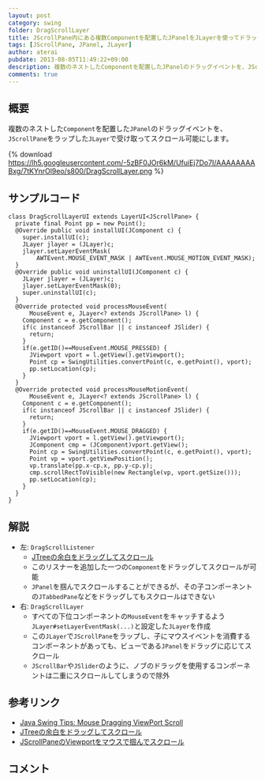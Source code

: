 ```yaml
---
layout: post
category: swing
folder: DragScrollLayer
title: JScrollPane内にある複数Componentを配置したJPanelをJLayerを使ってドラッグスクロール
tags: [JScrollPane, JPanel, JLayer]
author: aterai
pubdate: 2013-08-05T11:49:22+09:00
description: 複数のネストしたComponentを配置したJPanelのドラッグイベントを、JScrollPaneをラップしたJLayerで受け取ってスクロール可能にします。
comments: true
---
```

## 概要
複数のネストした`Component`を配置した`JPanel`のドラッグイベントを、`JScrollPane`をラップした`JLayer`で受け取ってスクロール可能にします。

{% download https://lh5.googleusercontent.com/-5zBF0JOr6kM/UfuiEj7Do7I/AAAAAAAABxg/7tKYnrOl9eo/s800/DragScrollLayer.png %}

## サンプルコード
<pre class="prettyprint"><code>class DragScrollLayerUI extends LayerUI&lt;JScrollPane&gt; {
  private final Point pp = new Point();
  @Override public void installUI(JComponent c) {
    super.installUI(c);
    JLayer jlayer = (JLayer)c;
    jlayer.setLayerEventMask(
        AWTEvent.MOUSE_EVENT_MASK | AWTEvent.MOUSE_MOTION_EVENT_MASK);
  }
  @Override public void uninstallUI(JComponent c) {
    JLayer jlayer = (JLayer)c;
    jlayer.setLayerEventMask(0);
    super.uninstallUI(c);
  }
  @Override protected void processMouseEvent(
      MouseEvent e, JLayer&lt;? extends JScrollPane&gt; l) {
    Component c = e.getComponent();
    if(c instanceof JScrollBar || c instanceof JSlider) {
      return;
    }
    if(e.getID()==MouseEvent.MOUSE_PRESSED) {
      JViewport vport = l.getView().getViewport();
      Point cp = SwingUtilities.convertPoint(c, e.getPoint(), vport);
      pp.setLocation(cp);
    }
  }
  @Override protected void processMouseMotionEvent(
      MouseEvent e, JLayer&lt;? extends JScrollPane&gt; l) {
    Component c = e.getComponent();
    if(c instanceof JScrollBar || c instanceof JSlider) {
      return;
    }
    if(e.getID()==MouseEvent.MOUSE_DRAGGED) {
      JViewport vport = l.getView().getViewport();
      JComponent cmp = (JComponent)vport.getView();
      Point cp = SwingUtilities.convertPoint(c, e.getPoint(), vport);
      Point vp = vport.getViewPosition();
      vp.translate(pp.x-cp.x, pp.y-cp.y);
      cmp.scrollRectToVisible(new Rectangle(vp, vport.getSize()));
      pp.setLocation(cp);
    }
  }
}
</code></pre>

## 解説
- 左: `DragScrollListener`
    - [JTreeの余白をドラッグしてスクロール](http://ateraimemo.com/Swing/TreeDragScroll.html)
    - このリスナーを追加した一つの`Component`をドラッグしてスクロールが可能
    - `JPanel`を掴んでスクロールすることができるが、その子コンポーネントの`JTabbedPane`などをドラッグしてもスクロールはできない
- 右: `DragScrollLayer`
    - すべての下位コンポーネントの`MouseEvent`をキャッチするよう`JLayer#setLayerEventMask(...)`と設定した`JLayer`を作成
    - この`JLayer`で`JScrollPane`をラップし、子にマウスイベントを消費するコンポーネントがあっても、ビューである`JPanel`をドラッグに応じてスクロール
    - `JScrollBar`や`JSlider`のように、ノブのドラッグを使用するコンポーネントは二重にスクロールしてしまうので除外

<!-- dummy comment line for breaking list -->

## 参考リンク
- [Java Swing Tips: Mouse Dragging ViewPort Scroll](http://java-swing-tips.blogspot.jp/2009/03/mouse-dragging-viewport-scroll.html)
- [JTreeの余白をドラッグしてスクロール](http://ateraimemo.com/Swing/TreeDragScroll.html)
- [JScrollPaneのViewportをマウスで掴んでスクロール](http://ateraimemo.com/Swing/HandScroll.html)

<!-- dummy comment line for breaking list -->

## コメント
